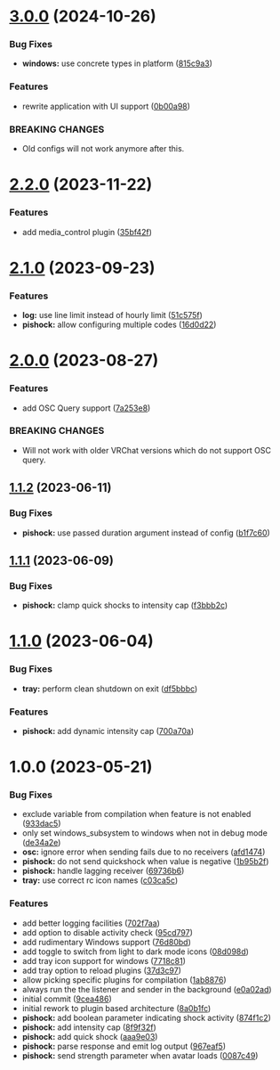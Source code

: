 # [3.0.0](https://github.com/DASPRiD/vrc-osc-manager/compare/v2.2.0...v3.0.0) (2024-10-26)


### Bug Fixes

* **windows:** use concrete types in platform ([815c9a3](https://github.com/DASPRiD/vrc-osc-manager/commit/815c9a34f4c603e64505111d6ede9cfe9dddc68c))


### Features

* rewrite application with UI support ([0b00a98](https://github.com/DASPRiD/vrc-osc-manager/commit/0b00a982f6b26fc880b299a4cd8e4f864d72634f))


### BREAKING CHANGES

* Old configs will not work anymore after this.

# [2.2.0](https://github.com/DASPRiD/vrc-osc-manager/compare/v2.1.0...v2.2.0) (2023-11-22)


### Features

* add media_control plugin ([35bf42f](https://github.com/DASPRiD/vrc-osc-manager/commit/35bf42ff14175a773c2d02bb1a705d3b59ec7c0d))

# [2.1.0](https://github.com/DASPRiD/vrc-osc-manager/compare/v2.0.0...v2.1.0) (2023-09-23)


### Features

* **log:** use line limit instead of hourly limit ([51c575f](https://github.com/DASPRiD/vrc-osc-manager/commit/51c575f5ca834f8fad46b3a2fd71feedbf418ce5))
* **pishock:** allow configuring multiple codes ([16d0d22](https://github.com/DASPRiD/vrc-osc-manager/commit/16d0d22bb0cb0a4383312facbb34ed8637878934))

# [2.0.0](https://github.com/DASPRiD/vrc-osc-manager/compare/v1.1.2...v2.0.0) (2023-08-27)


### Features

* add OSC Query support ([7a253e8](https://github.com/DASPRiD/vrc-osc-manager/commit/7a253e834c1cdeba2bfa138e757c6e036fe470e0))


### BREAKING CHANGES

* Will not work with older VRChat versions which do not support OSC query.

## [1.1.2](https://github.com/DASPRiD/vrc-osc-manager/compare/v1.1.1...v1.1.2) (2023-06-11)


### Bug Fixes

* **pishock:** use passed duration argument instead of config ([b1f7c60](https://github.com/DASPRiD/vrc-osc-manager/commit/b1f7c608de6e6edbf9cce3a6a7f5400e51a91ac7))

## [1.1.1](https://github.com/DASPRiD/vrc-osc-manager/compare/v1.1.0...v1.1.1) (2023-06-09)


### Bug Fixes

* **pishock:** clamp quick shocks to intensity cap ([f3bbb2c](https://github.com/DASPRiD/vrc-osc-manager/commit/f3bbb2cc31d3ce3516ce715a11f7d4b71b469f06))

# [1.1.0](https://github.com/DASPRiD/vrc-osc-manager/compare/v1.0.0...v1.1.0) (2023-06-04)


### Bug Fixes

* **tray:** perform clean shutdown on exit ([df5bbbc](https://github.com/DASPRiD/vrc-osc-manager/commit/df5bbbc3669fa79149b4b2c3dff02ca3e45e0a4f))


### Features

* **pishock:** add dynamic intensity cap ([700a70a](https://github.com/DASPRiD/vrc-osc-manager/commit/700a70a160c55059b241f72948c3fc8112ea362a))

# 1.0.0 (2023-05-21)


### Bug Fixes

* exclude variable from compilation when feature is not enabled ([933dac5](https://github.com/DASPRiD/vrc-osc-manager/commit/933dac56b0b0cd38a7a779716fd4b24a83c1871f))
* only set windows_subsystem to windows when not in debug mode ([de34a2e](https://github.com/DASPRiD/vrc-osc-manager/commit/de34a2eb68ddbbff7308dce7635218ebed62c7dc))
* **osc:** ignore error when sending fails due to no receivers ([afd1474](https://github.com/DASPRiD/vrc-osc-manager/commit/afd14742cc79ca4335910141a96f98c0cbfadc62))
* **pishock:** do not send quickshock when value is negative ([1b95b2f](https://github.com/DASPRiD/vrc-osc-manager/commit/1b95b2f9de50ded38204fb7e70d1cfb08eee8764))
* **pishock:** handle lagging receiver ([69736b6](https://github.com/DASPRiD/vrc-osc-manager/commit/69736b6eb53280363e6a9265c6be259d2fc8f51e))
* **tray:** use correct rc icon names ([c03ca5c](https://github.com/DASPRiD/vrc-osc-manager/commit/c03ca5cd13f25c1e042d4c11a3b361c5e6e14fec))


### Features

* add better logging facilities ([702f7aa](https://github.com/DASPRiD/vrc-osc-manager/commit/702f7aacc44755ad3bbe2ff7b6f3d0b74a5b9b39))
* add option to disable activity check ([95cd797](https://github.com/DASPRiD/vrc-osc-manager/commit/95cd797bce63ecbebb042b8568a6e8c876c08f7d))
* add rudimentary Windows support ([76d80bd](https://github.com/DASPRiD/vrc-osc-manager/commit/76d80bdeb5f6106a6ad23d5c68b0f68443d0ca09))
* add toggle to switch from light to dark mode icons ([08d098d](https://github.com/DASPRiD/vrc-osc-manager/commit/08d098dc0126335a2f964ad6bcac79c503034b8c))
* add tray icon support for windows ([7718c81](https://github.com/DASPRiD/vrc-osc-manager/commit/7718c81ec7134607431130bb7bdd0b0d5e4fb40c))
* add tray option to reload plugins ([37d3c97](https://github.com/DASPRiD/vrc-osc-manager/commit/37d3c973d45c1487c6b3b7704c534b0ce0172c66))
* allow picking specific plugins for compilation ([1ab8876](https://github.com/DASPRiD/vrc-osc-manager/commit/1ab88768ac7bd42e70ab7b76bc38ce77f29305c3))
* always run the the listener and sender in the background ([e0a02ad](https://github.com/DASPRiD/vrc-osc-manager/commit/e0a02ad26379fd3d98756656dc2b530662292416))
* initial commit ([9cea486](https://github.com/DASPRiD/vrc-osc-manager/commit/9cea486f6c749a0135afe8b3dac8514425320015))
* initial rework to plugin based architecture ([8a0b1fc](https://github.com/DASPRiD/vrc-osc-manager/commit/8a0b1fc99f79775176eda0f6ed247a3d90ab6fd2))
* **pishock:** add boolean parameter indicating shock activity ([874f1c2](https://github.com/DASPRiD/vrc-osc-manager/commit/874f1c2e7743558eb01bf3d82e6cd679a07b2ea2))
* **pishock:** add intensity cap ([8f9f32f](https://github.com/DASPRiD/vrc-osc-manager/commit/8f9f32fccef1ffaa4da7f6c2389934f16d141297))
* **pishock:** add quick shock ([aaa9e03](https://github.com/DASPRiD/vrc-osc-manager/commit/aaa9e030caa1193a8f73e16747e4ce5d2c7ee2cb))
* **pishock:** parse response and emit log output ([967eaf5](https://github.com/DASPRiD/vrc-osc-manager/commit/967eaf5cb9477e0e170a25071116354aed92ab53))
* **pishock:** send strength parameter when avatar loads ([0087c49](https://github.com/DASPRiD/vrc-osc-manager/commit/0087c4910ae6c5c23d92dc7f80b3e3e728cfc09b))
